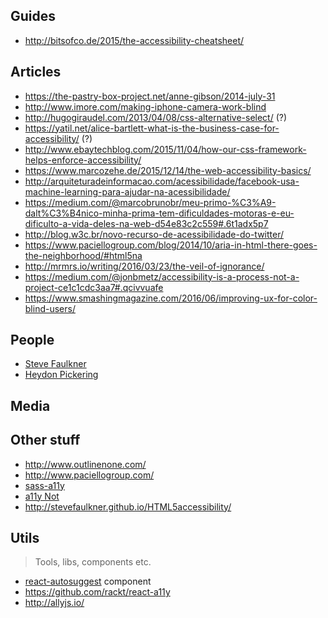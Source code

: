 ## Guides
- http://bitsofco.de/2015/the-accessibility-cheatsheet/

## Articles
- https://the-pastry-box-project.net/anne-gibson/2014-july-31
- http://www.imore.com/making-iphone-camera-work-blind
- http://hugogiraudel.com/2013/04/08/css-alternative-select/ (?)
- https://yatil.net/alice-bartlett-what-is-the-business-case-for-accessibility/ (?)
- http://www.ebaytechblog.com/2015/11/04/how-our-css-framework-helps-enforce-accessibility/
- https://www.marcozehe.de/2015/12/14/the-web-accessibility-basics/
- http://arquiteturadeinformacao.com/acessibilidade/facebook-usa-machine-learning-para-ajudar-na-acessibilidade/
- https://medium.com/@marcobrunobr/meu-primo-%C3%A9-dalt%C3%B4nico-minha-prima-tem-dificuldades-motoras-e-eu-dificulto-a-vida-deles-na-web-d54e83c2c559#.6t1adx5p7
- http://blog.w3c.br/novo-recurso-de-acessibilidade-do-twitter/
- https://www.paciellogroup.com/blog/2014/10/aria-in-html-there-goes-the-neighborhood/#html5na
- http://mrmrs.io/writing/2016/03/23/the-veil-of-ignorance/
- https://medium.com/@jonbmetz/accessibility-is-a-process-not-a-project-ce1c1cdc3aa7#.qcivvuafe
- https://www.smashingmagazine.com/2016/06/improving-ux-for-color-blind-users/

## People
- [Steve Faulkner](https://github.com/stevefaulkner)
- [Heydon Pickering](http://www.heydonworks.com/)

## Media

## Other stuff
- http://www.outlinenone.com/
- http://www.paciellogroup.com/
- [sass-a11y](https://github.com/at-import/sass-a11y)
- [a11y Not](https://github.com/a11yNot/a11yNot.github.io)
- http://stevefaulkner.github.io/HTML5accessibility/

## Utils
> Tools, libs, components etc.

- [react-autosuggest](https://github.com/moroshko/react-autosuggest) component
- https://github.com/rackt/react-a11y
- http://allyjs.io/
